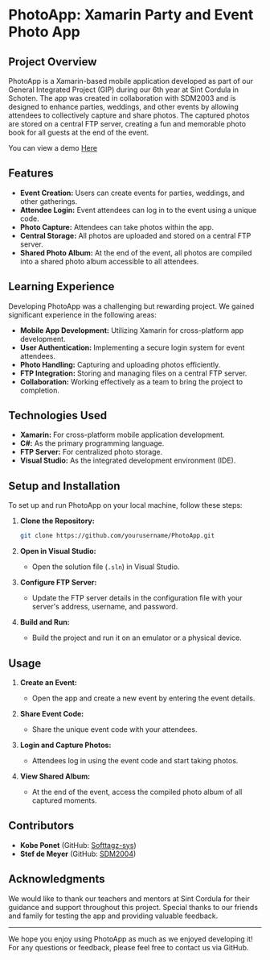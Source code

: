 # PhotoApp: Xamarin Party and Event Photo App

## Project Overview

PhotoApp is a Xamarin-based mobile application developed as part of our General Integrated Project (GIP) during our 6th year at Sint Cordula in Schoten. The app was created in collaboration with SDM2003 and is designed to enhance parties, weddings, and other events by allowing attendees to collectively capture and share photos. The captured photos are stored on a central FTP server, creating a fun and memorable photo book for all guests at the end of the event.

You can view a demo [Here](https://youtube.com/playlist?list=PLn1DbyhwWurBfP4ZZ9mqNDpZneX8DhwhJ&si=xkWlPAs4pkdHHwwy)

## Features

- **Event Creation:** Users can create events for parties, weddings, and other gatherings.
- **Attendee Login:** Event attendees can log in to the event using a unique code.
- **Photo Capture:** Attendees can take photos within the app.
- **Central Storage:** All photos are uploaded and stored on a central FTP server.
- **Shared Photo Album:** At the end of the event, all photos are compiled into a shared photo album accessible to all attendees.

## Learning Experience

Developing PhotoApp was a challenging but rewarding project. We gained significant experience in the following areas:

- **Mobile App Development:** Utilizing Xamarin for cross-platform app development.
- **User Authentication:** Implementing a secure login system for event attendees.
- **Photo Handling:** Capturing and uploading photos efficiently.
- **FTP Integration:** Storing and managing files on a central FTP server.
- **Collaboration:** Working effectively as a team to bring the project to completion.

## Technologies Used

- **Xamarin:** For cross-platform mobile application development.
- **C#:** As the primary programming language.
- **FTP Server:** For centralized photo storage.
- **Visual Studio:** As the integrated development environment (IDE).

## Setup and Installation

To set up and run PhotoApp on your local machine, follow these steps:

1. **Clone the Repository:**
   ```sh
   git clone https://github.com/yourusername/PhotoApp.git
   ```

2. **Open in Visual Studio:**
   - Open the solution file (`.sln`) in Visual Studio.

3. **Configure FTP Server:**
   - Update the FTP server details in the configuration file with your server's address, username, and password.

4. **Build and Run:**
   - Build the project and run it on an emulator or a physical device.

## Usage

1. **Create an Event:**
   - Open the app and create a new event by entering the event details.

2. **Share Event Code:**
   - Share the unique event code with your attendees.

3. **Login and Capture Photos:**
   - Attendees log in using the event code and start taking photos.

4. **View Shared Album:**
   - At the end of the event, access the compiled photo album of all captured moments.

## Contributors

- **Kobe Ponet** (GitHub: [Softtagz-sys](https://github.com/softtagz-sys))
- **Stef de Meyer** (GitHub: [SDM2004](https://github.com/SDM2004))

## Acknowledgments

We would like to thank our teachers and mentors at Sint Cordula for their guidance and support throughout this project. Special thanks to our friends and family for testing the app and providing valuable feedback.

---

We hope you enjoy using PhotoApp as much as we enjoyed developing it! For any questions or feedback, please feel free to contact us via GitHub.
